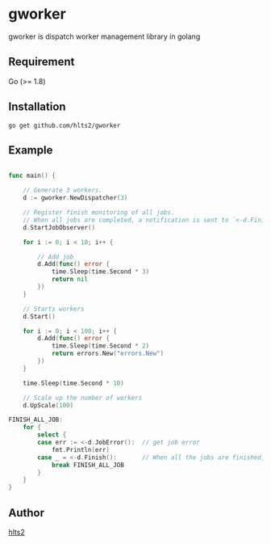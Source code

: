 # gworker

gworker is dispatch worker management library in golang

## Requirement
Go (>= 1.8)

## Installation

```shell
go get github.com/hlts2/gworker
```
## Example

```go

func main() {

    // Generate 3 workers.
    d := gworker.NewDispatcher(3)

    // Register finish monitoring of all jobs.
    // When all jobs are completed, a notification is sent to `<-d.Finish()`.
    d.StartJobObserver()

    for i := 0; i < 10; i++ {

        // Add job
        d.Add(func() error {
            time.Sleep(time.Second * 3)
            return nil
        })
    }

    // Starts workers
    d.Start()

    for i := 0; i < 100; i++ {
        d.Add(func() error {
            time.Sleep(time.Second * 2)
            return errors.New("errors.New")
        })
    }

    time.Sleep(time.Second * 10)

    // Scale up the number of workers
    d.UpScale(100)

FINISH_ALL_JOB:
    for {
        select {
        case err := <-d.JobError():  // get job error
            fmt.Println(err)
        case _ = <-d.Finish():       // When all the jobs are finished, notification comes
            break FINISH_ALL_JOB
        }
    }
}

```

## Author
[hlts2](https://github.com/hlts2)
